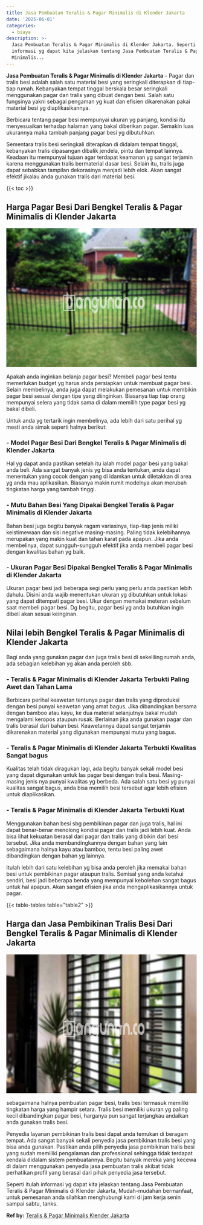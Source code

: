 ```yaml
---
title: Jasa Pembuatan Teralis & Pagar Minimalis di Klender Jakarta
date: '2025-06-01'
categories:
  - biaya
description: >-
  Jasa Pembuatan Teralis & Pagar Minimalis di Klender Jakarta. Seperti itulah
  informasi yg dapat kita jelaskan tentang Jasa Pembuatan Teralis & Pagar
  Minimalis...
---
```


**Jasa Pembuatan Teralis & Pagar Minimalis di Klender Jakarta** – Pagar dan tralis besi adalah salah satu material besi yang seringkali diterapkan di tiap-tiap rumah. Kebanyakan tempat tinggal berskala besar seringkali menggunakan pagar dan tralis yang dibuat dengan besi. Salah satu fungsinya yakni sebagai pengaman yg kuat dan efisien dikarenakan pakai material besi yg diaplikasikannya.

Berbicara tentang pagar besi mempunyai ukuran yg panjang, kondisi itu menyesuaikan terhadap halaman yang bakal diberikan pagar. Semakin luas ukurannya maka tambah panjang pagar besi yg dibutuhkan.

Sementara tralis besi seringkali diterapkan di didalam tempat tinggal, kebanyakan tralis dipasangan dibalik jendela, pintu dan tempat lainnya. Keadaan itu mempunyai tujuan agar terdapat keamanan yg sangat terjamin karena menggunakan tralis bermaterial dasar besi. Selain itu, tralis juga dapat sebabkan tampilan dekorasinya menjadi lebih elok. Akan sangat efektif jikalau anda gunakan tralis dari material besi.

{{< toc >}}

## Harga Pagar Besi Dari Bengkel Teralis & Pagar Minimalis di Klender Jakarta

![Jasa Pembuatan Teralis & Pagar Minimalis di Klender Jakarta](/images/pagar-minimalis-murah-13.png)

Apakah anda inginkan belanja pagar besi? Membeli pagar besi tentu memerlukan budget yg harus anda persiapkan untuk membuat pagar besi. Selain membelinya, anda juga dapat melakukan pemesanan untuk membikin pagar besi sesuai dengan tipe yang diinginkan. Biasanya tiap tiap orang mempunyai selera yang tidak sama di dalam memilih type pagar besi yg bakal dibeli.

Untuk anda yg tertarik ingin membelinya, ada lebih dari satu perihal yg mesti anda simak seperti halnya berikut:
### \- Model Pagar Besi Dari Bengkel Teralis & Pagar Minimalis di Klender Jakarta

Hal yg dapat anda pastikan setelah itu ialah model pagar besi yang bakal anda beli. Ada sangat banyak jenis yg bisa anda tentukan, anda dapat menentukan yang cocok dengan yang di idamkan untuk diletakkan di area yg anda mau aplikasikan. Biasanya makin rumit modelnya akan merubah tingkatan harga yang tambah tinggi.

### \- Mutu Bahan Besi Yang Dipakai Bengkel Teralis & Pagar Minimalis di Klender Jakarta

Bahan besi juga begitu banyak ragam variasinya, tiap-tiap jenis miliki keistimewaan dan sisi negative masing-masing. Paling tidak kelebihannya merupakan yang makin kuat dan tahan karat pada apapun. Jika anda membelinya, dapat sungguh-sungguh efektif jika anda membeli pagar besi dengan kwalitas bahan yg baik.

### \- Ukuran Pagar Besi Dipakai Bengkel Teralis & Pagar Minimalis di Klender Jakarta

Ukuran pagar besi jadi beberapa segi perlu yang perlu anda pastikan lebih dahulu. Disini anda wajib menentukan ukuran yg dibutuhkan untuk lokasi yang dapat ditempati pagar besi. Ukur dengan memakai meteran sebelum saat membeli pagar besi. Dg begitu, pagar besi yg anda butuhkan ingin dibeli akan sesuai keinginan.

## Nilai lebih Bengkel Teralis & Pagar Minimalis di Klender Jakarta

Bagi anda yang gunakan pagar dan juga tralis besi di sekeliling rumah anda, ada sebagian kelebihan yg akan anda peroleh sbb.

### \- Teralis & Pagar Minimalis di Klender Jakarta Terbukti Paling Awet dan Tahan Lama

Berbicara perihal keawetan tentunya pagar dan tralis yang diproduksi dengan besi punyai keawetan yang amat bagus. Jika dibandingkan bersama dengan bamboo atau kayu, ke dua material selanjutnya bakal mudah mengalami keropos ataupun rusak. Berlainan jika anda gunakan pagar dan tralis berasal dari bahan besi. Keawetannya dapat sangat terjamin dikarenakan material yang digunakan mempunyai mutu yang bagus.

### \- Teralis & Pagar Minimalis di Klender Jakarta Terbukti Kwalitas Sangat bagus

Kualitas telah tidak diragukan lagi, ada begitu banyak sekali model besi yang dapat digunakan untuk las pagar besi dengan tralis besi. Masing-masing jenis nya punyai kwalitas yg berbeda. Ada salah satu besi yg punyai kualitas sangat bagus, anda bisa memilih besi tersebut agar lebih efisien untuk diaplikasikan.

### \- Teralis & Pagar Minimalis di Klender Jakarta Terbukti Kuat

Menggunakan bahan besi sbg pembikinan pagar dan juga tralis, hal ini dapat benar-benar menolong kondisi pagar dan tralis jadi lebih kuat. Anda bisa lihat kekuatan berasal dari pagar dan tralis yang dibikin dari besi tersebut. Jika anda membandingkannya dengan bahan yang lain sebagaimana halnya kayu atau bamboo, tentu besi paling awet dibandingkan dengan bahan yg lainnya.

Itulah lebih dari satu kelebihan yg bisa anda peroleh jika memakai bahan besi untuk pembikinan pagar ataupun tralis. Semisal yang anda ketahui sendiri, besi jadi beberapa benda yang mempunyai kebolehan sangat bagus untuk hal apapun. Akan sangat efisien jika anda mengaplikasikannya untuk pagar.

{{< table-tables table="table2" >}}

## Harga dan Jasa Pembikinan Tralis Besi Dari Bengkel Teralis & Pagar Minimalis di Klender Jakarta

![Jasa Pembuatan Teralis & Pagar Minimalis di Klender Jakarta](/images/teralis-minimalis-murah-35.png)

sebagaimana halnya pembuatan pagar besi, tralis besi termasuk memiliki tingkatan harga yang hampir setara. Tralis besi memiliki ukuran yg paling kecil dibandingkan pagar besi, harganya pun sangat terjangkau andaikan anda gunakan tralis besi.

Penyedia layanan pembikinan tralis besi dapat anda temukan di beragam tempat. Ada sangat banyak sekali penyedia jasa pembikinan tralis besi yang bisa anda gunakan. Pastikan anda pilih penyedia jasa pembikinan tralis besi yang sudah memiliki pengalaman dan professional sehingga tidak terdapat kendala didalam sistem pembuatannya. Begitu banyak mereka yang kecewa di dalam menggunakan penyedia jasa pembuatan tralis akibat tidak perhatikan profil yang berasal dari pihak penyedia jasa tersebut.

Seperti itulah informasi yg dapat kita jelaskan tentang Jasa Pembuatan Teralis & Pagar Minimalis di Klender Jakarta, Mudah-mudahan bermanfaat, untuk pemesanan anda silahkan menghubungi kami di jam kerja senin sampai sabtu, tanks.

**Ref by:** [Teralis & Pagar Minimalis Klender Jakarta](https://id.wikipedia.org/wiki/Teralis)

